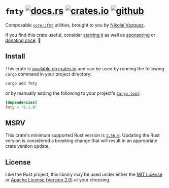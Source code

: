 # `fmty` [![docs.rs](https://img.shields.io/crates/v/fmty.svg?label=docs&color=blue&logo=rust)](https://docs.rs/fmty) [![crates.io](https://img.shields.io/crates/d/fmty.svg)](https://crates.io/crates/fmty) [![github](https://img.shields.io/github/stars/nvzqz/fmty.svg?color=black)][github]

Composable [`core::fmt`](https://doc.rust-lang.org/core/fmt/) utilities, brought
to you by [Nikolai Vazquez](https://hachyderm.io/@nikolai).

If you find this crate useful, consider
[starring it][github] as well as
[sponsoring](https://github.com/sponsors/nvzqz) or
[donating once](https://paypal.me/nvzqz). 💖

[github]: https://github.com/nvzqz/fmty

## Install

This crate is [available on crates.io](https://crates.io/crates/fmty) and can be
used by running the following `cargo` command in your project directory:

```sh
cargo add fmty
```

or by manually adding the following to your project's [`Cargo.toml`](https://doc.rust-lang.org/cargo/reference/manifest.html):

```toml
[dependencies]
fmty = "0.1.0"
```

## MSRV

This crate's minimum supported Rust version is [`1.56.0`](https://github.com/rust-lang/rust/blob/master/RELEASES.md#version-1560-2021-10-21).
Updating the Rust version is considered a breaking change that will result in an
appropriate crate version update.

## License

Like the Rust project, this library may be used under either the
[MIT License](https://github.com/nvzqz/fmty/blob/main/LICENSE-MIT) or
[Apache License (Version 2.0)](https://github.com/nvzqz/fmty/blob/main/LICENSE-APACHE)
at your choosing.
